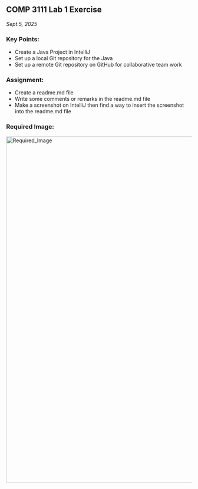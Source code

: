 ## COMP 3111 Lab 1 Exercise
_Sept.5, 2025_

### Key Points:
* Create a Java Project in IntelliJ
* Set up a local Git repository for the Java
* Set up a remote Git repository on GitHub for
  collaborative team work

### Assignment:
* Create a readme.md file
* Write some comments or remarks in the readme.md file
* Make a screenshot on IntelliJ then find a way to insert the screenshot
  into the readme.md file

### Required Image:
<img width="1872" height="939" alt="Required_Image" src="https://github.com/user-attachments/assets/0f1b8aff-e64d-410b-829d-10147ccd30fa" />
